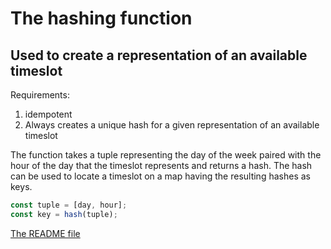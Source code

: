 # The hashing function

## Used to create a representation of an available timeslot

Requirements:
1. idempotent
2. Always creates a unique hash for a given representation of an available timeslot

The function takes a tuple representing the day of the week paired with the hour of the day that the timeslot represents and returns a hash.  The hash can be used to locate a timeslot on a map having the resulting hashes as keys.

```typescript
const tuple = [day, hour];
const key = hash(tuple);
```
[The README file](../README.md)
